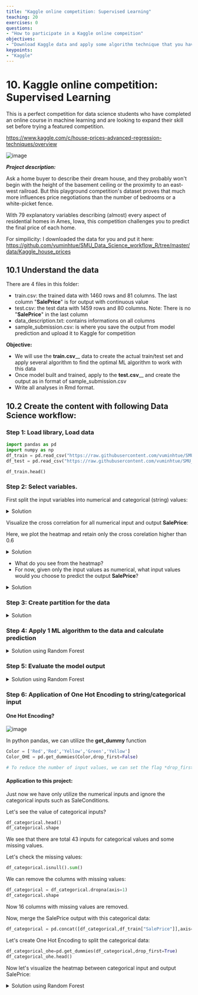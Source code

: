 ```yaml
---
title: "Kaggle online competition: Supervised Learning"
teaching: 20
exercises: 0
questions:
- "How to participate in a Kaggle online compeition"
objectives:
- "Download Kaggle data and apply some algorithm technique that you have learnt to solve the actual data"
keypoints:
- "Kaggle"
---
```

# 10. Kaggle online competition: Supervised Learning
 
This is a perfect competition for data science students who have completed an online course in machine learning and are looking to expand their skill set before trying a featured competition. 

https://www.kaggle.com/c/house-prices-advanced-regression-techniques/overview
 
![image](https://user-images.githubusercontent.com/43855029/156053760-007e3d08-3472-47e5-ba96-c07d8d3fa325.png)

_**Project description:**_

Ask a home buyer to describe their dream house, and they probably won't begin with the height of the basement ceiling or the proximity to an east-west railroad. But this playground competition's dataset proves that much more influences price negotiations than the number of bedrooms or a white-picket fence.

With 79 explanatory variables describing (almost) every aspect of residential homes in Ames, Iowa, this competition challenges you to predict the final price of each home. 


For simpilicity: I downloaded the data for you and put it here:
https://github.com/vuminhtue/SMU_Data_Science_workflow_R/tree/master/data/Kaggle_house_prices


## 10.1 Understand the data

There are 4 files in this folder: 
- train.csv: the trained data with 1460 rows and 81 columns. The last column "**SalePrice**" is for output with continuous value
- test.csv: the test data with 1459 rows and 80 columns. Note: There is no  "**SalePrice**" in the last column
- data_description.txt: contains informations on all columns
- sample_submission.csv: is where you save the output from model prediction and upload it to Kaggle for competition

**Objective:**
- We will use the **train.csv**__ data to create the actual train/test set and apply several algorithm to find the optimal ML algorithm to work with this data
- Once model built and trained, apply to the **test.csv**__ and create the output as in format of sample_submission.csv
- Write all analyses in Rmd format.

## 10.2 Create the content with following Data Science workflow:

### Step 1: Load library, Load data

```python
import pandas as pd
import numpy as np
df_train = pd.read_csv("https://raw.githubusercontent.com/vuminhtue/SMU_Data_Science_workflow_R/master/data/Kaggle_house_prices/train.csv")
df_test = pd.read_csv("https://raw.githubusercontent.com/vuminhtue/SMU_Data_Science_workflow_R/master/data/Kaggle_house_prices/test.csv") 

df_train.head()
```

### Step 2: Select variables.

First split the input variables into numerical and categorical (string) values:

<details><summary>Solution</summary>
 
df_numerical=df_train.select_dtypes(exclude=['object'])
df_categorical=df_train.select_dtypes(include=['object'])
 
</details> 


Visualize  the cross correlation for all numerical input and output **SalePrice**:

Here, we plot the heatmap and retain only the cross corelation higher than 0.6

<details><summary>Solution</summary>

```
 
import matplotlib.pyplot as plt
import seaborn as sns

plt.figure(figsize=(20, 10))
sns.heatmap(df_numerical.corr(), cmap='RdYlGn_r', annot=True,mask = (np.abs(df_numerical.corr()) < 0.6))
                                                                                                 
```
                                                                                                  
</details>
 
- What do you see from the heatmap?
- For now, given only the input values as numerical, what input values would you choose to predict the output **SalePrice**?

<details><summary>Solution</summary>

```python
df_train1 = df_train[["OverallQual","TotalBsmtSF","1stFlrSF","GrLivArea","GarageCars","GarageArea","SalePrice"]]
```

</details> 
 
### Step 3: Create partition for the data

<details><summary>Solution</summary>

```python
X = df_train1.iloc[:,0:6]
y = df_train1.iloc[:,-1] 
```
</details>
 
### Step 4: Apply 1 ML algorithm to the data and calculate prediction

<details><summary>Solution using Random Forest</summary>
 
```python
from sklearn.ensemble import RandomForestRegressor
model_RF = RandomForestRegressor(n_estimators=100).fit(X_train,y_train)
y_pred_RF = model_RF.predict(X_test)

```
</details>
 
### Step 5: Evaluate the model output

<details><summary>Solution using Random Forest</summary>

 ```python
from sklearn import metrics
print("R2 using Random Forest is: %1.2f " % metrics.r2_score(y_test,y_pred_RF)) 
print("RMSE using Random Forest is: %1.2f" % metrics.mean_squared_error(y_test,y_pred_RF,squared=False))
```
</details>
 
### Step 6: Application of One Hot Encoding to string/categorical input

#### One Hot Encoding?
![image](https://i.imgur.com/mtimFxh.png)

In python pandas, we can utilize the **get_dummy** function
 
```python
Color = ['Red','Red','Yellow','Green','Yellow']
Color_OHE = pd.get_dummies(Color,drop_first=False)

# To reduce the number of input values, we can set the flag *drop_first=True*

```

#### Application to this project:
 
Just now we have only utilize the numerical inputs and ignore the categorical inputs such as SaleConditions.
 
Let's see the value of categorical inputs?
 
 ```python
 df_categorical.head()
 df_categorical.shape
 ```
 
 We see that there are total 43 inputs for categorical values and some missing values.
 
 Let's check the missing values:
 
 ```python
 df_categorical.isnull().sum()
 ```
 
 We can remove the columns with missing values:
 
 ```python
 df_categorical = df_categorical.dropna(axis=1)
 df_categorical.shape
 ```
 
 Now 16 columns with missing values are removed.
 
 Now, merge the SalePrice output with this categorical data:
 
 ```python
 df_categorical = pd.concat([df_categorical,df_train["SalePrice"]],axis=1)
 ```
 
 Let's create One Hot Encoding to split the categorical data:
 
```python
df_categorical_ohe=pd.get_dummies(df_categorical,drop_first=True)
df_categorical_ohe.head()
```
 
Now let's visualize the heatmap between categorical input and output SalePrice:

<details><summary>Solution using Random Forest</summary>
 
```python
plt.figure(figsize=(20, 10))
sns.heatmap(df_categorical.corr(), cmap='RdYlGn_r', annot=True,mask = (np.abs(df_categorical.corr()) < 0.5))
```
                                                                                                        
                                                                                                       
Select the best variables:

```python
cate_selected = df_categorical[["KitchenQual_Gd","ExterQual_TA"]]
```

Merge with the numerical data:

```python
df_train2 = pd.concat([cate_selected,df_train1],axis=1)
X = df_train1.iloc[:,0:8]
y = df_train1.iloc[:,-1]                                                                                                            
```

Split to training and testing:

```python
from sklearn.model_selection import train_test_split
X_train, X_test, y_train, y_test = train_test_split(X,y,train_size=0.6,random_state=123)
```

Apply 1 ML model

```python
from sklearn.ensemble import RandomForestRegressor
model_RF = RandomForestRegressor(n_estimators=100).fit(X_train,y_train)
y_pred_RF = model_RF.predict(X_test)
```

Evaluate the output:

```python
from sklearn import metrics
print("R2 using Random Forest is: %1.2f " % metrics.r2_score(y_test,y_pred_RF)) 
print("RMSE using Random Forest is: %1.2f" % metrics.mean_squared_error(y_test,y_pred_RF,squared=False))
```
</details>

 
